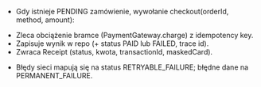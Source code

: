 * Gdy istnieje PENDING zamówienie, wywołanie checkout(orderId, method, amount):
 - Zleca obciążenie bramce (PaymentGateway.charge) z idempotency key. 
 - Zapisuje wynik w repo (+ status PAID lub FAILED, trace id). 
 - Zwraca Receipt (status, kwota, transactionId, maskedCard).

* Błędy sieci mapują się na status RETRYABLE_FAILURE; błędne dane na PERMANENT_FAILURE.